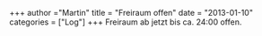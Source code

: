 +++
author ="Martin"
title = "Freiraum offen"
date = "2013-01-10"
categories = ["Log"]
+++
Freiraum ab jetzt bis ca. 24:00 offen.
